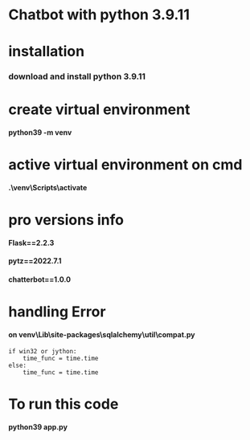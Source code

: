 # Chatbot with python 3.9.11
# installation
### download and install python 3.9.11
# create virtual environment
#### python39 -m venv
# active virtual environment on cmd
#### .\venv\Scripts\activate
#  pro versions info
#### Flask==2.2.3
#### pytz==2022.7.1
#### chatterbot==1.0.0

# handling Error
#### on venv\Lib\site-packages\sqlalchemy\util\compat.py
    if win32 or jython:
        time_func = time.time
    else:
        time_func = time.time
# To run this code
#### python39 app.py